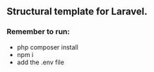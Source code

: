
## Structural template for Laravel.

### Remember to run:
- php composer install
- npm i
- add the .env file